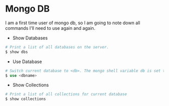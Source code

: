# Mongo DB
I am a first time user of mongo db, so I am going to note down all commands I'll need to use again and again.

* Show Databases

```php
# Print a list of all databases on the server.
$ show dbs
```

* Use Database

```php
# Switch current database to <db>. The mongo shell variable db is set to the current database.
$ use <dbname>
```

* Show Collections

```php
# Print a list of all collections for current database
$ show collections
```
